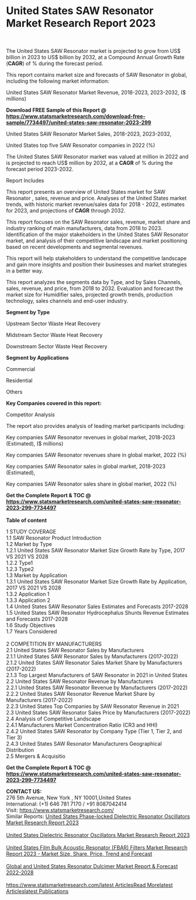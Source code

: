 <h1>United States SAW Resonator Market Research Report 2023</h1><br/><p>The United States SAW Resonator market is projected to grow from US$ billion in 2023 to US$ billion by 2032, at a Compound Annual Growth Rate (<strong>CAGR</strong>) of % during the forecast period.</p><p>This report contains market size and forecasts of SAW Resonator in global, including the following market information:</p><p>United States SAW Resonator Market Revenue, 2018-2023, 2023-2032, ($ millions)</p><p><strong>Download FREE Sample of this Report @ <a href="https://www.statsmarketresearch.com/download-free-sample/7734497/united-states-saw-resonator-2023-299">https://www.statsmarketresearch.com/download-free-sample/7734497/united-states-saw-resonator-2023-299</a></strong></p><p>United States SAW Resonator Market Sales, 2018-2023, 2023-2032,</p><p>United States top five SAW Resonator companies in 2022 (%)</p><p>The United States SAW Resonator market was valued at million in 2022 and is projected to reach US$ million by 2032, at a <strong>CAGR</strong> of % during the forecast period 2023-2032.</p><p>Report Includes</p><p>This report presents an overview of United States market for SAW Resonator , sales, revenue and price. Analyses of the United States market trends, with historic market revenue/sales data for 2018 - 2022, estimates for 2023, and projections of <strong>CAGR</strong> through 2032.</p><p>This report focuses on the SAW Resonator sales, revenue, market share and industry ranking of main manufacturers, data from 2018 to 2023. Identification of the major stakeholders in the United States SAW Resonator market, and analysis of their competitive landscape and market positioning based on recent developments and segmental revenues.</p><p>This report will help stakeholders to understand the competitive landscape and gain more insights and position their businesses and market strategies in a better way.</p><p>This report analyzes the segments data by Type, and by Sales Channels, sales, revenue, and price, from 2018 to 2032. Evaluation and forecast the market size for Humidifier sales, projected growth trends, production technology, sales channels and end-user industry.</p><p><strong>Segment by Type</strong></p><p>Upstream Sector Waste Heat Recovery</p><p>Midstream Sector Waste Heat Recovery</p><p>Downstream Sector Waste Heat Recovery</p><p><strong> Segment <strong><strong>by Applications</strong></strong></strong></p><p>Commercial</p><p>Residential</p><p>Others</p><p><strong>Key Companies covered in this report:</strong></p><p>Competitor Analysis</p><p>The report also provides analysis of leading market participants including:</p><p>Key companies SAW Resonator revenues in global market, 2018-2023 (Estimated), ($ millions)</p><p>Key companies SAW Resonator revenues share in global market, 2022 (%)</p><p>Key companies SAW Resonator sales in global market, 2018-2023 (Estimated),</p><p>Key companies SAW Resonator sales share in global market, 2022 (%)</p><div><b>Get the Complete Report & TOC @ <a href="https://www.statsmarketresearch.com/united-states-saw-resonator-2023-299-7734497">https://www.statsmarketresearch.com/united-states-saw-resonator-2023-299-7734497</a></b></div><br><b>Table of content</b><p>1 STUDY COVERAGE<br />1.1 SAW Resonator Product Introduction<br />1.2 Market by Type<br />1.2.1 United States SAW Resonator Market Size Growth Rate by Type, 2017 VS 2021 VS 2028<br />1.2.2 Type1<br />1.2.3 Type2<br />1.3 Market by Application<br />1.3.1 United States SAW Resonator Market Size Growth Rate by Application, 2017 VS 2021 VS 2028<br />1.3.2 Application 1<br />1.3.3 Application 2<br />1.4 United States SAW Resonator Sales Estimates and Forecasts 2017-2028<br />1.5 United States SAW Resonator Hydrocephalus Shunts Revenue Estimates and Forecasts 2017-2028<br />1.6 Study Objectives<br />1.7 Years Considered<br /><br />2 COMPETITION BY MANUFACTURERS<br />2.1 United States SAW Resonator Sales by Manufacturers<br />2.1.1 United States SAW Resonator Sales by Manufacturers (2017-2022)<br />2.1.2 United States SAW Resonator Sales Market Share by Manufacturers (2017-2022)<br />2.1.3 Top Largest Manufacturers of SAW Resonator in 2021 in United States<br />2.2 United States SAW Resonator Revenue by Manufacturers<br />2.2.1 United States SAW Resonator Revenue by Manufacturers (2017-2022)<br />2.2.2 United States SAW Resonator Revenue Market Share by Manufacturers (2017-2022)<br />2.2.3 United States Top Companies by SAW Resonator Revenue in 2021<br />2.3 United States SAW Resonator Sales Price by Manufacturers (2017-2022)<br />2.4 Analysis of Competitive Landscape<br />2.4.1 Manufacturers Market Concentration Ratio (CR3 and HHI)<br />2.4.2 United States SAW Resonator by Company Type (Tier 1, Tier 2, and Tier 3)<br />2.4.3 United States SAW Resonator Manufacturers Geographical Distribution<br />2.5 Mergers & Acquisitio<br><div><b>Get the Complete Report & TOC @ <a href="https://www.statsmarketresearch.com/united-states-saw-resonator-2023-299-7734497">https://www.statsmarketresearch.com/united-states-saw-resonator-2023-299-7734497</a></b></div></p> <b>CONTACT US:</b><br>276 5th Avenue, New York , NY 10001,United States<br>International: (+1) 646 781 7170 / +91 8087042414<br>Visit: <a href="https://www.statsmarketresearch.com/">https://www.statsmarketresearch.com/</a><br>Similar Reports: <a href="https://www.statsmarketresearch.com/united-states-saw-resonator-2023-299-7734497">United States Phase-locked Dielectric Resonator Oscillators Market Research Report 2023</a><br/><br/><a href="https://www.statsmarketresearch.com/united-states-saw-resonator-2023-299-7734497">United States Dielectric Resonator Oscillators Market Research Report 2023</a><br/><br/><a href="https://www.statsmarketresearch.com/united-states-saw-resonator-2023-299-7734497">United States Film Bulk Acoustic Resonator (FBAR) Filters Market Research Report 2023 - Market Size, Share, Price, Trend and Forecast</a><br/><br/><a href="https://www.statsmarketresearch.com/united-states-saw-resonator-2023-299-7734497">Global and United States Resonator Dulcimer Market Report & Forecast 2022-2028</a><br/><br/><a href="https://gyeongbokgung.com">https://www.statsmarketresearch.com/</a><a href="https://hallyeomaritime.com">latest Articles</a><a href="https://jingwansa.com">Read More</a><a href=https://nguoiviet.jp/">latest Articles</a><a href="https://www.intelmarketresearch.com/">latest Publications</a>